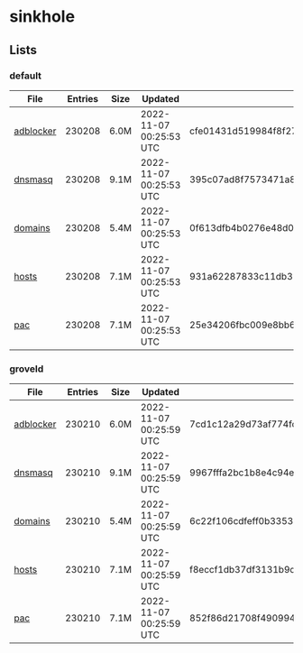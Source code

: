 # sinkhole

## Lists

### default

|File|Entries|Size|Updated|Hash|
|-|-|-|-|-|
|[adblocker](https://raw.githubusercontent.com/groveld/sinkhole/lists/default/adblocker.txt)|230208|6.0M|2022-11-07 00:25:53 UTC|cfe01431d519984f8f279705015384c1ceab2f2edf4b07f449306d2679d17333|
|[dnsmasq](https://raw.githubusercontent.com/groveld/sinkhole/lists/default/dnsmasq.txt)|230208|9.1M|2022-11-07 00:25:53 UTC|395c07ad8f7573471a8d8aa85543072f828419db85757272e2419e59490bb2da|
|[domains](https://raw.githubusercontent.com/groveld/sinkhole/lists/default/domains.txt)|230208|5.4M|2022-11-07 00:25:53 UTC|0f613dfb4b0276e48d0fd2047e586eef627203b9ce249b78a85f2982741fcbf6|
|[hosts](https://raw.githubusercontent.com/groveld/sinkhole/lists/default/hosts.txt)|230208|7.1M|2022-11-07 00:25:53 UTC|931a62287833c11db31d60ca2dd7b43efcf194e6fd085f07703e29a781776a32|
|[pac](https://raw.githubusercontent.com/groveld/sinkhole/lists/default/pac.txt)|230208|7.1M|2022-11-07 00:25:53 UTC|25e34206fbc009e8bb656a723433fc457c9753e33026fb9fa32c97c2a8d74a57|

### groveld

|File|Entries|Size|Updated|Hash|
|-|-|-|-|-|
|[adblocker](https://raw.githubusercontent.com/groveld/sinkhole/lists/groveld/adblocker.txt)|230210|6.0M|2022-11-07 00:25:59 UTC|7cd1c12a29d73af774fc5d01fd36503ff9a82d261a49d9b05020085941aba166|
|[dnsmasq](https://raw.githubusercontent.com/groveld/sinkhole/lists/groveld/dnsmasq.txt)|230210|9.1M|2022-11-07 00:25:59 UTC|9967fffa2bc1b8e4c94e204f60d96783de5247d2a69f2c63d3566e2587d10831|
|[domains](https://raw.githubusercontent.com/groveld/sinkhole/lists/groveld/domains.txt)|230210|5.4M|2022-11-07 00:25:59 UTC|6c22f106cdfeff0b3353b524762cb41559b2c31ecdcec3b97482060f498840c3|
|[hosts](https://raw.githubusercontent.com/groveld/sinkhole/lists/groveld/hosts.txt)|230210|7.1M|2022-11-07 00:25:59 UTC|f8eccf1db37df3131b9d8f9b3e1dc3f71e76d4302a65c1372c5ff9da3bdce9a1|
|[pac](https://raw.githubusercontent.com/groveld/sinkhole/lists/groveld/pac.txt)|230210|7.1M|2022-11-07 00:25:59 UTC|852f86d21708f4909947d13860260c4547f4c31228899f50e8842fd450bcf6f0|
